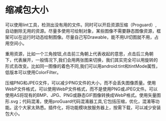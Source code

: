 # 缩减包大小

可以使用lint工具，检测出没有用的文件。同时可以开启资源压缩（Proguard）,自动删除无用的资源。尽量多使用可绘制对象，某些图像不需要静态图像资源，框架可以在运行时动态绘制图像。尽量自己写Drawable，能不用UI切图就不用，占用空间小。

重用资源，比如一个三角按钮,点击前三角朝上代表收起的意思，点击后三角朝下，代表展开，一般情况下,我们会用两张图来切换，我们其实完全可以用旋转的形式去改变。比如同一图像的着色不同,我们可以用android:tint和tintMode属性，低版本可以使用ColorFilter。

压缩PNG和JPEG文件，可以减少PNG文件的大小，而不会丢失图像质量。使用WebP文件格式，可以使用WebP文件格式，而不是使用PNG或JPEG文件。可以使用AS将现有的BMP、JPG、PNG或静态GIF图像转换成WebP格式。使用矢量图形.svg；代码混淆，使用proGuard代码混淆器工具,它包括压缩，优化，混淆等功能。这个大家太熟悉。插件化，将功能模块放服务器上，按需下载，可以减少安装包大小。

